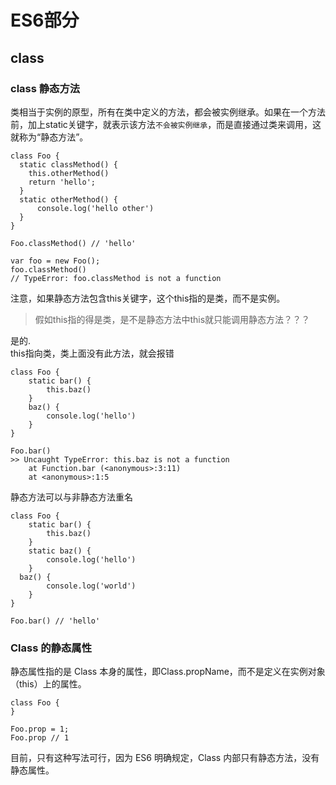 # ES6部分
## class
### class 静态方法
类相当于实例的原型，所有在类中定义的方法，都会被实例继承。如果在一个方法前，加上static关键字，就表示该方法`不会被实例继承`，而是直接通过类来调用，这就称为“静态方法”。 

```
class Foo {
  static classMethod() {
    this.otherMethod()
    return 'hello';
  }
  static otherMethod() {
      console.log('hello other')
  }
}

Foo.classMethod() // 'hello'

var foo = new Foo();
foo.classMethod()
// TypeError: foo.classMethod is not a function
```

注意，如果静态方法包含this关键字，这个this指的是类，而不是实例。
> 假如this指的得是类，是不是静态方法中this就只能调用静态方法？？？

是的.    
this指向类，类上面没有此方法，就会报错
```
class Foo {
	static bar() {
    	this.baz()
	}
	baz() {
    	console.log('hello')
	}
}

Foo.bar()
>> Uncaught TypeError: this.baz is not a function
    at Function.bar (<anonymous>:3:11)
    at <anonymous>:1:5
```

静态方法可以与非静态方法重名
```
class Foo {
	static bar() {
    	this.baz()
	}
	static baz() {
    	console.log('hello')
	}
  baz() {
    	console.log('world')
	}
}

Foo.bar() // 'hello'
```

### Class 的静态属性
静态属性指的是 Class 本身的属性，即Class.propName，而不是定义在实例对象（this）上的属性。
```
class Foo {
}

Foo.prop = 1;
Foo.prop // 1
```

目前，只有这种写法可行，因为 ES6 明确规定，Class 内部只有静态方法，没有静态属性。